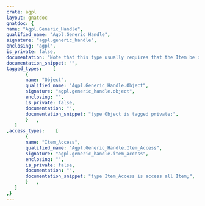 ```yaml
---
crate: agpl
layout: gnatdoc
gnatdoc: {
name: "Agpl.Generic_Handle",
qualified_name: "Agpl.Generic_Handle",
signature: "agpl.generic_handle",
enclosing: "agpl",
is_private: false,
documentation: "Note that this type usually requires that the Item be declared at library\nlevel. Otherwise, accessibility checks will fail at runtime.\n\n@formal Item\n@formal \"=\"",
documentation_snippet: "",
tagged_types:    [
       {
       name: "Object",
       qualified_name: "Agpl.Generic_Handle.Object",
       signature: "agpl.generic_handle.object",
       enclosing: "",
       is_private: false,
       documentation: "",
       documentation_snippet: "type Object is tagged private;",
       }   ,
   ]
,access_types:    [
       {
       name: "Item_Access",
       qualified_name: "Agpl.Generic_Handle.Item_Access",
       signature: "agpl.generic_handle.item_access",
       enclosing: "",
       is_private: false,
       documentation: "",
       documentation_snippet: "type Item_Access is access all Item;",
       }   ,
   ]
,}
---
```

